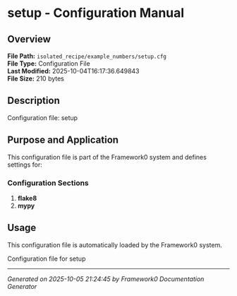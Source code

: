 # setup - Configuration Manual

## Overview
**File Path:** `isolated_recipe/example_numbers/setup.cfg`  
**File Type:** Configuration File  
**Last Modified:** 2025-10-04T16:17:36.649843  
**File Size:** 210 bytes  

## Description
Configuration file: setup

## Purpose and Application
This configuration file is part of the Framework0 system and defines settings for:

### Configuration Sections
1. **flake8**
2. **mypy**

## Usage

This configuration file is automatically loaded by the Framework0 system.

Configuration file for setup


---
*Generated on 2025-10-05 21:24:45 by Framework0 Documentation Generator*
